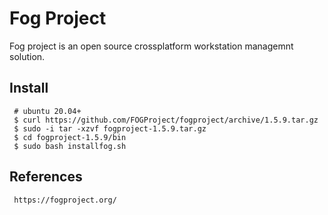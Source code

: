 Fog Project
=====

Fog project is an open source crossplatform workstation managemnt solution. 

Install
-------

     # ubuntu 20.04+
     $ curl https://github.com/FOGProject/fogproject/archive/1.5.9.tar.gz
     $ sudo -i tar -xzvf fogproject-1.5.9.tar.gz
     $ cd fogproject-1.5.9/bin
     $ sudo bash installfog.sh

References
----------

     https://fogproject.org/